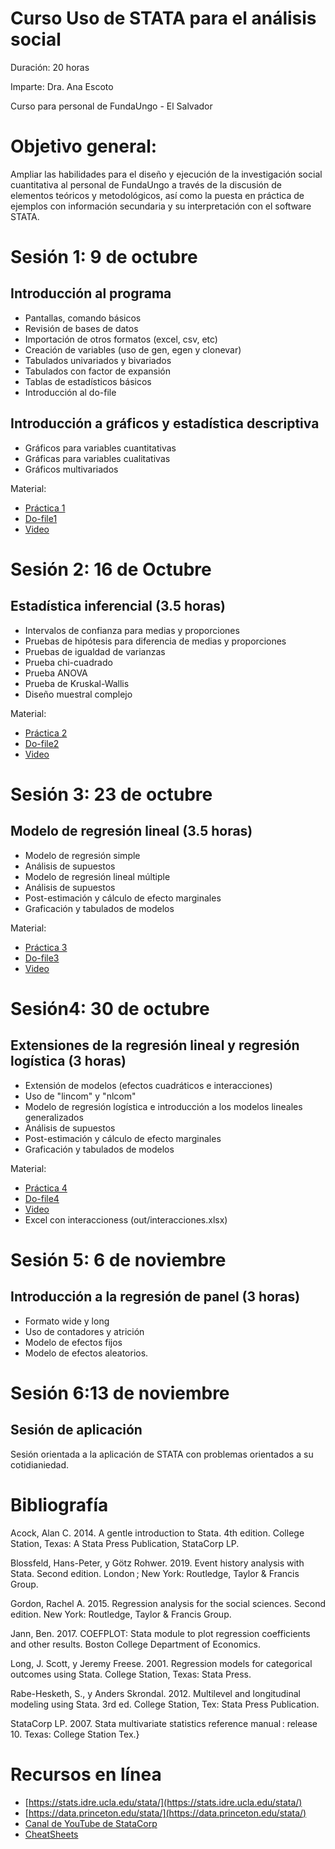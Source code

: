 # Curso Uso de STATA para el análisis social

Duración: 20 horas

Imparte: Dra. Ana Escoto

Curso para personal de FundaUngo  - El Salvador

# Objetivo general:

Ampliar las habilidades para el diseño y ejecución de la investigación social cuantitativa al personal de FundaUngo a través de la discusión de elementos teóricos y metodológicos, así como la puesta en práctica de ejemplos con información secundaria y su interpretación con el software STATA.

# Sesión 1: 9 de octubre

## Introducción al programa

* Pantallas, comando básicos
* Revisión de bases de datos 
* Importación de otros formatos (excel, csv, etc)
* Creación de variables (uso de gen, egen y clonevar)
* Tabulados univariados y bivariados
* Tabulados con factor de expansión
* Tablas de estadísticos básicos
* Introducción al do-file
    
##  Introducción a gráficos y estadística descriptiva 
    
 * Gráficos para variables cuantitativas 
 * Gráficas para variables cualitativas
 * Gráficos multivariados

Material: 
* [Práctica 1](D1.md)
* [Do-file1](dofiles/Sesion1.do)
* [Video](https://www.dropbox.com/s/m8htqrtkdcm7zb6/FundaungoSTATA1.mp4?dl=0)

# Sesión 2: 16 de Octubre

##  Estadística inferencial (3.5 horas)

* Intervalos de confianza para medias y proporciones
* Pruebas de hipótesis para diferencia de medias y proporciones
* Pruebas de igualdad de varianzas
* Prueba chi-cuadrado
* Prueba ANOVA
* Prueba de Kruskal-Wallis
* Diseño muestral complejo


Material: 
* [Práctica 2](D2.md)
* [Do-file2](dofiles/Sesion2.do)
* [Video](https://www.dropbox.com/s/tsoihi0uv99lvns/FundaungoSTATA2.mp4?dl=0)

# Sesión 3: 23 de octubre

## Modelo de regresión lineal (3.5 horas)

* Modelo de regresión simple
* Análisis de supuestos 
* Modelo de regresión lineal múltiple
* Análisis de supuestos
* Post-estimación y cálculo de efecto marginales
* Graficación y tabulados de modelos


Material: 
* [Práctica 3](D3.md)
* [Do-file3](dofiles/Sesion3.do)
* [Video](https://www.dropbox.com/s/apc3gcibkgvweox/FundaungoSTATA3.mp4?dl=0)


# Sesión4: 30 de octubre

## Extensiones de la regresión lineal y  regresión logística (3 horas)

* Extensión de modelos (efectos cuadráticos e interacciones)
* Uso de "lincom" y "nlcom"
* Modelo de regresión logística e introducción a los modelos lineales generalizados
* Análisis de supuestos
* Post-estimación y cálculo de efecto marginales
* Graficación y tabulados de modelos


Material:  
* [Práctica 4](D4.md)
* [Do-file4](dofiles/Sesion4.do)
* [Video](https://www.dropbox.com/s/75i8i67xobvibk5/FundaungoSTATA4.mp4?dl=0)
* Excel con interaccioness (out/interacciones.xlsx)

# Sesión 5: 6 de noviembre

## Introducción a la regresión de panel (3 horas)

* Formato wide y long
* Uso de contadores y atrición
* Modelo de efectos fijos
* Modelo de efectos aleatorios.

#   Sesión 6:13 de noviembre 

## Sesión de aplicación

Sesión orientada a la aplicación de STATA con problemas orientados a su cotidianiedad.


# Bibliografía

Acock, Alan C. 2014. A gentle introduction to Stata. 4th edition. College Station, Texas: A Stata Press Publication, StataCorp LP.

Blossfeld, Hans-Peter, y Götz Rohwer. 2019. Event history analysis with Stata. Second edition. London ; New York: Routledge, Taylor & Francis Group.

Gordon, Rachel A. 2015. Regression analysis for the social sciences. Second edition. New York: Routledge, Taylor & Francis Group.

Jann, Ben. 2017. COEFPLOT: Stata module to plot regression coefficients and other results. Boston College Department of Economics.

Long, J. Scott, y Jeremy Freese. 2001. Regression models for categorical outcomes using Stata. College Station, Texas: Stata Press.

Rabe-Hesketh, S., y Anders Skrondal. 2012. Multilevel and longitudinal modeling using Stata. 3rd ed. College Station, Tex: Stata Press Publication.

StataCorp LP. 2007. Stata multivariate statistics reference manual : release 10. Texas: College Station  Tex.}

# Recursos en línea 

* [https://stats.idre.ucla.edu/stata/](https://stats.idre.ucla.edu/stata/)
* [https://data.princeton.edu/stata/](https://data.princeton.edu/stata/)
* [Canal de YouTube de StataCorp](https://www.youtube.com/channel/UCVk4G4nEtBS4tLOyHqustDA)
* [CheatSheets](https://www.stata.com/bookstore/statacheatsheets.pdf)




